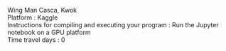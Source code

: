 Wing Man Casca, Kwok<br>
Platform : Kaggle<br>
Instructions for compiling and executing your program : Run the Jupyter notebook on a GPU platform<br>
Time travel days : 0

